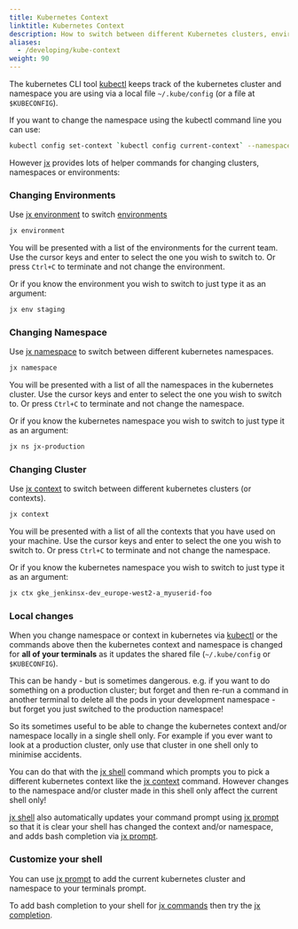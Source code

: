 ```yaml
---
title: Kubernetes Context
linktitle: Kubernetes Context
description: How to switch between different Kubernetes clusters, environments and namespaces
aliases:
  - /developing/kube-context
weight: 90
---
```


The kubernetes CLI tool [kubectl](https://kubernetes.io/docs/reference/kubectl/overview/) keeps track of the kubernetes cluster and namespace you are using via a local file `~/.kube/config` (or a file at `$KUBECONFIG`).

If you want to change the namespace using the kubectl command line you can use:

```sh
kubectl config set-context `kubectl config current-context` --namespace=foo
```

However [jx](/commands/jx/) provides lots of helper commands for changing clusters, namespaces or environments:

### Changing Environments

Use [jx environment](/commands/jx_environment/) to switch [environments](/about/concepts/features/#environments)

```sh
jx environment
```

You will be presented with a list of the environments for the current team. Use the cursor keys and enter to select the one you wish to switch to. Or press `Ctrl+C` to terminate and not change the environment.

Or if you know the environment you wish to switch to just type it as an argument:

```sh
jx env staging
```

### Changing Namespace

Use [jx namespace](/commands/jx_namespace/) to switch between different kubernetes namespaces.

```sh
jx namespace
```

You will be presented with a list of all the namespaces in the kubernetes cluster. Use the cursor keys and enter to select the one you wish to switch to. Or press `Ctrl+C` to terminate and not change the namespace.

Or if you know the kubernetes namespace you wish to switch to just type it as an argument:

```sh
jx ns jx-production
```

### Changing Cluster

Use [jx context](/commands/jx_context/) to switch between different kubernetes clusters (or contexts).

```sh
jx context
```

You will be presented with a list of all the contexts that you have used on your machine. Use the cursor keys and enter to select the one you wish to switch to. Or press `Ctrl+C` to terminate and not change the namespace.

Or if you know the kubernetes namespace you wish to switch to just type it as an argument:

```sh
jx ctx gke_jenkinsx-dev_europe-west2-a_myuserid-foo
```

### Local changes

When you change namespace or context in kubernetes via [kubectl](https://kubernetes.io/docs/reference/kubectl/overview/) or the commands above then the kubernetes context and namespace is changed for **all of your terminals** as it updates the shared file (`~/.kube/config` or `$KUBECONFIG`).

This can be handy - but is sometimes dangerous. e.g. if you want to do something on a production cluster; but forget and then re-run a command in another terminal to delete all the pods in your development namespace - but forget you just switched to the production namespace!

 So its sometimes useful to be able to change the kubernetes context and/or namespace locally in a single shell only. For example if you ever want to look at a production cluster, only use that cluster in one shell only to minimise accidents.

 You can do that with the [jx shell](/commands/jx_shell/) command which prompts you to pick a different kubernetes context like the  [jx context](/commands/jx_context/) command. However changes to the namespace and/or cluster made in this shell only affect the current shell only!

[jx shell](/commands/jx_shell/) also automatically updates your command prompt using [jx prompt](/commands/jx_prompt/)
so that it is clear your shell has changed the context and/or namespace,
and adds bash completion via [jx prompt](/commands/jx_prompt/).

### Customize your shell

You can use [jx prompt](/commands/jx_prompt/)  to add the current kubernetes cluster and namespace to your terminals prompt.

To add bash completion to your shell for [jx commands](/commands/jx/) then try the  [jx completion](/commands/jx_completion/).

